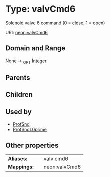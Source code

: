 
# Type: valvCmd6


Solenoid valve 6 command (0 = close, 1 = open)

URI: [neon:valvCmd6](https://data.neonscience.org/valvCmd6)


## Domain and Range

None ->  <sub>OPT</sub> [Integer](types/Integer.md)

## Parents


## Children


## Used by

 * [ProfSnd](ProfSnd.md)
 * [ProfSndL0prime](ProfSndL0prime.md)

## Other properties

|  |  |  |
| --- | --- | --- |
| **Aliases:** | | valv cmd6 |
| **Mappings:** | | neon:valvCmd6 |

